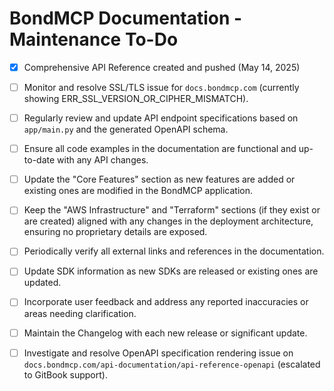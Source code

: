 # BondMCP Documentation - Maintenance To-Do

- [X] Comprehensive API Reference created and pushed (May 14, 2025)
- [ ] Monitor and resolve SSL/TLS issue for `docs.bondmcp.com` (currently showing ERR_SSL_VERSION_OR_CIPHER_MISMATCH).
- [ ] Regularly review and update API endpoint specifications based on `app/main.py` and the generated OpenAPI schema.
- [ ] Ensure all code examples in the documentation are functional and up-to-date with any API changes.
- [ ] Update the "Core Features" section as new features are added or existing ones are modified in the BondMCP application.
- [ ] Keep the "AWS Infrastructure" and "Terraform" sections (if they exist or are created) aligned with any changes in the deployment architecture, ensuring no proprietary details are exposed.
- [ ] Periodically verify all external links and references in the documentation.
- [ ] Update SDK information as new SDKs are released or existing ones are updated.
- [ ] Incorporate user feedback and address any reported inaccuracies or areas needing clarification.
- [ ] Maintain the Changelog with each new release or significant update.

- [ ] Investigate and resolve OpenAPI specification rendering issue on `docs.bondmcp.com/api-documentation/api-reference-openapi` (escalated to GitBook support).
